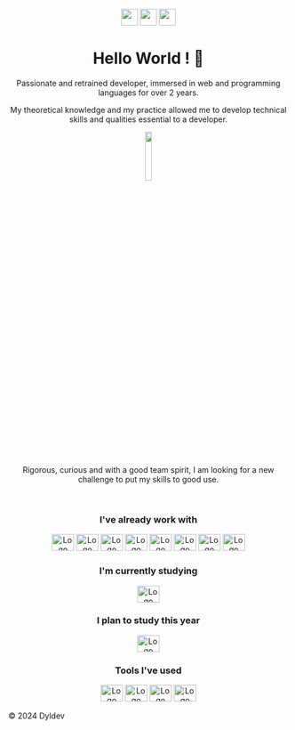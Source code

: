  <div align="center" style="display: inline_block"><br>
  <div align="center">
    <a href="https://www.linkedin.com/in/laurent-houssin-933107240/" target="_blank"> <img height="30" src="https://img.shields.io/badge/LinkedIn-%23333?style=for-the-badge&logo=linkedin&logoColor=white" target="_blank"></a>
    <a href = "mailto:dylhunt46@gmail.com"><img height="30" src="https://img.shields.io/badge/-Gmail-%23333?style=for-the-badge&logo=gmail&logoColor=white" target="_blank"></a>
    <a href = "https://dev.to/dylhunt46"><img height="30" src="https://img.shields.io/badge/-Dev.to-%23333?style=for-the-badge&logo=devdotto&logoColor=white" target="_blank"></a> 
  </div>
</div>
<h1 align="center"> Hello World ! 👋 </h1> 
<p align="center">Passionate and retrained developer, immersed in web and programming languages for over 2 years.</p>
<p align="center">My theoretical knowledge and my practice allowed me to develop technical skills and qualities essential to a developer.</p>
<div align="center">
<img src="https://media0.giphy.com/media/v1.Y2lkPTc5MGI3NjExY2YzMWZmYjExYjdjMTk2ZWI5YTNjZTM5ZDFiMDkyNGI2YWJhNTQ2MyZlcD12MV91c2VyX2Zhdm9yaXRlcyZjdD1n/b5wLrOXCjhfrGzxM5T/giphy.webp" width="15%" />
</div>

<p align="center">Rigorous, curious and with a good team spirit, I am looking for a new challenge to put my skills to good use.</p>
<div align="center">
  <div style="display: inline_block"><br>
  <h3 >I've already work with</h3>
    <img alt="Logo HTML" height="30" width="40" src="https://cdn.jsdelivr.net/gh/devicons/devicon/icons/html5/html5-original.svg" />
    <img alt="Logo CSS" height="30" width="40" src="https://cdn.jsdelivr.net/gh/devicons/devicon/icons/css3/css3-original.svg" />
    <img alt="Logo Js" height="30" width="40" src="https://cdn.jsdelivr.net/gh/devicons/devicon/icons/javascript/javascript-original.svg" />
    <img alt="Logo ReactJS" height="30" width="40" src="https://cdn.jsdelivr.net/gh/devicons/devicon/icons/react/react-original.svg" />
    <img alt="Logo NodeJS" height="30" width="40" src="https://cdn.jsdelivr.net/gh/devicons/devicon/icons/nodejs/nodejs-original.svg" />
    <img alt="Logo NodeJS" height="30" width="40" src="https://www.svgrepo.com/show/378440/nextjs-fill.svg" />
    <img alt="Logo NodeJS" height="30" width="40" src="https://www.svgrepo.com/show/303654/java-logo.svg" />
    <img alt="Logo NodeJS" height="30" width="40" src="https://tse2.mm.bing.net/th?id=OIP.zeQ4kZkfdqXn3xesbTc6_wHaFI&pid=Api&P=0&w=300&h=300" />
  </div>

  <h3>I'm currently studying</h3>  
    <img alt="Logo NodeJS" height="30" width="40" src="https://www.svgrepo.com/show/303208/php-1-logo.svg" />
 <h3>I plan to study this year</h3>  
    <img alt="Logo NodeJS" height="30" width="40" src="https://www.svgrepo.com/show/354478/typescript-icon.svg" />
    

  <h3>Tools I've used</h3>
    <img alt="Logo GitHub" height="30" width="40" src="https://www.svgrepo.com/show/374171/vscode.svg" />
    <img alt="Logo GitHub" height="30" width="40" src="https://cdn.jsdelivr.net/gh/devicons/devicon/icons/github/github-original.svg" />
    <img alt="Logo Git" height="30" width="40" src="https://cdn.jsdelivr.net/gh/devicons/devicon/icons/git/git-original.svg" />
    <img alt="Logo Notion" height="30" width="40" src="https://cdn.jsdelivr.net/gh/devicons/devicon/icons/notion/notion-original.svg" />
</div>
<div align="center" style="display: inline_block">
  
</div>


©️ 2024 Dyldev 

